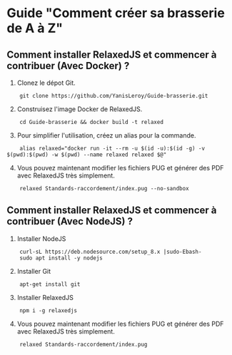 # Guide "Comment créer sa brasserie de A à Z"

## Comment installer RelaxedJS et commencer à contribuer (Avec Docker) ?

1. Clonez le dépot Git.
``` shell script
    git clone https://github.com/YanisLeroy/Guide-brasserie.git
```

2. Construisez l'image Docker de RelaxedJS.
``` shell script
    cd Guide-brasserie && docker build -t relaxed
```

3. Pour simplifier l'utilisation, créez un alias pour la commande.
``` shell script
    alias relaxed="docker run -it --rm -u $(id -u):$(id -g) -v $(pwd):$(pwd) -w $(pwd) --name relaxed relaxed $@"
```

4. Vous pouvez maintenant modifier les fichiers PUG et générer des PDF avec RelaxedJS très simplement.
``` shell script
    relaxed Standards-raccordement/index.pug --no-sandbox
```

## Comment installer RelaxedJS et commencer à contribuer (Avec NodeJS) ?

1. Installer NodeJS
``` shell script
    curl-sL https://deb.nodesource.com/setup_8.x |sudo-Ebash- 
    sudo apt install -y nodejs
```

2. Installer Git
``` shell script
    apt-get install git
```

3. Installer RelaxedJS
```shell script 
    npm i -g relaxedjs
```

4. Vous pouvez maintenant modifier les fichiers PUG et générer des PDF avec RelaxedJS très simplement.
``` shell script
    relaxed Standards-raccordement/index.pug
```
